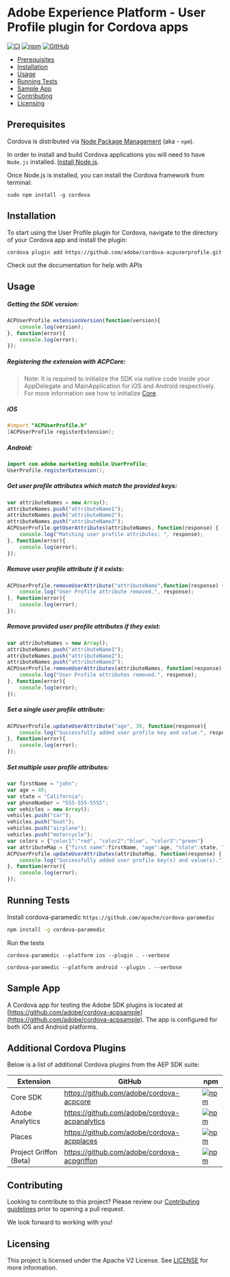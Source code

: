 
# Adobe Experience Platform - User Profile plugin for Cordova apps

[![CI](https://github.com/adobe/cordova-acpuserprofile/workflows/CI/badge.svg)](https://github.com/adobe/cordova-acpuserprofile/actions)
[![npm](https://img.shields.io/npm/v/@adobe/cordova-acpuserprofile)](https://www.npmjs.com/package/@adobe/cordova-acpuserprofile)
[![GitHub](https://img.shields.io/github/license/adobe/cordova-acpuserprofile)](https://github.com/adobe/cordova-acpuserprofile/blob/master/LICENSE)

- [Prerequisites](#prerequisites)  
- [Installation](#installation)
- [Usage](#usage)  
- [Running Tests](#running-tests)
- [Sample App](#sample-app)  
- [Contributing](#contributing)  
- [Licensing](#licensing)  

## Prerequisites  

Cordova is distributed via [Node Package Management](https://www.npmjs.com/) (aka - `npm`).  

In order to install and build Cordova applications you will need to have `Node.js` installed. [Install Node.js](https://nodejs.org/en/).  

Once Node.js is installed, you can install the Cordova framework from terminal:  

```  
sudo npm install -g cordova  
```

## Installation

To start using the User Profile plugin for Cordova, navigate to the directory of your Cordova app and install the plugin:
```
cordova plugin add https://github.com/adobe/cordova-acpuserprofile.git
```
Check out the documentation for help with APIs

## Usage

##### Getting the SDK version:
```js
ACPUserProfile.extensionVersion(function(version){  
    console.log(version);
}, function(error){  
    console.log(error);  
});
```
##### Registering the extension with ACPCore:  

 > Note: It is required to initialize the SDK via native code inside your AppDelegate and MainApplication for iOS and Android respectively. For more information see how to initialize [Core](https://aep-sdks.gitbook.io/docs/getting-started/initialize-the-sdk).  
  
  ##### **iOS**  
```objective-c
#import "ACPUserProfile.h"  
[ACPUserProfile registerExtension];  
```
  ##### **Android:**  
```java
import com.adobe.marketing.mobile.UserProfile;  
UserProfile.registerExtension();
```
##### Get user profile attributes which match the provided keys:
```js
var attributeNames = new Array();
attributeNames.push("attributeName1");
attributeNames.push("attributeName2");
attributeNames.push("attributeName3");
ACPUserProfile.getUserAttributes(attributeNames, function(response) {  
    console.log("Matching user profile attributes: ", response);
}, function(error){  
    console.log(error);  
});
```
##### Remove user profile attribute if it exists:
```js
ACPUserProfile.removeUserAttribute("attributeName",function(response) {  
    console.log("User Profile attribute removed.", response);
}, function(error){  
    console.log(error);  
});
```
##### Remove provided user profile attributes if they exist:
```js
var attributeNames = new Array();
attributeNames.push("attributeName1");
attributeNames.push("attributeName2");
attributeNames.push("attributeName3");
ACPUserProfile.removeUserAttributes(attributeNames, function(response) {  
    console.log("User Profile attributes removed.", response);
}, function(error){  
    console.log(error);  
});
```
##### Set a single user profile attribute:
```js
ACPUserProfile.updateUserAttribute("age", 30, function(response){  
    console.log("Successfully added user profile key and value.", response);  
}, function(error){  
    console.log(error);  
});  
```
##### Set multiple user profile attributes:
```js
var firstName = "john";
var age = 40;
var state = "California";
var phoneNumber = "555-555-5555";
var vehicles = new Array();
vehicles.push("car");
vehicles.push("boat");
vehicles.push("airplane");
vehicles.push("motorcycle");
var colors = {"color1":"red", "color2":"blue", "color3":"green"}
var attributeMap = {"first name":firstName, "age":age, "state":state, "phone number":phoneNumber, "vehicles":vehicles, "colors":colors};
ACPUserProfile.updateUserAttributes(attributeMap, function(response) {  
    console.log("Successfully added user profile key(s) and value(s).");
}, function(error){  
    console.log(error);  
});
```
## Running Tests
Install cordova-paramedic `https://github.com/apache/cordova-paramedic`
```bash
npm install -g cordova-paramedic
```

Run the tests
```
cordova-paramedic --platform ios --plugin . --verbose
```
```
cordova-paramedic --platform android --plugin . --verbose
```

## Sample App

A Cordova app for testing the Adobe SDK plugins is located at [https://github.com/adobe/cordova-acpsample](https://github.com/adobe/cordova-acpsample). The app is configured for both iOS and Android platforms.  

## Additional Cordova Plugins

Below is a list of additional Cordova plugins from the AEP SDK suite:

| Extension | GitHub | npm |
|-----------|--------|-----|
| Core SDK | https://github.com/adobe/cordova-acpcore | [![npm](https://img.shields.io/npm/v/@adobe/cordova-acpcore)](https://www.npmjs.com/package/@adobe/cordova-acpcore)
| Adobe Analytics | https://github.com/adobe/cordova-acpanalytics | [![npm](https://img.shields.io/npm/v/@adobe/cordova-acpanalytics)](https://www.npmjs.com/package/@adobe/cordova-acpanalytics)
| Places | https://github.com/adobe/cordova-acpplaces | [![npm](https://img.shields.io/npm/v/@adobe/cordova-acpplaces)](https://www.npmjs.com/package/@adobe/cordova-acpplaces)
| Project Griffon (Beta) | https://github.com/adobe/cordova-acpgriffon | [![npm](https://img.shields.io/npm/v/@adobe/cordova-acpgriffon)](https://www.npmjs.com/package/@adobe/cordova-acpgriffon)

## Contributing
Looking to contribute to this project? Please review our [Contributing guidelines](.github/CONTRIBUTING.md) prior to opening a pull request.

We look forward to working with you!

## Licensing  
This project is licensed under the Apache V2 License. See [LICENSE](LICENSE) for more information.
